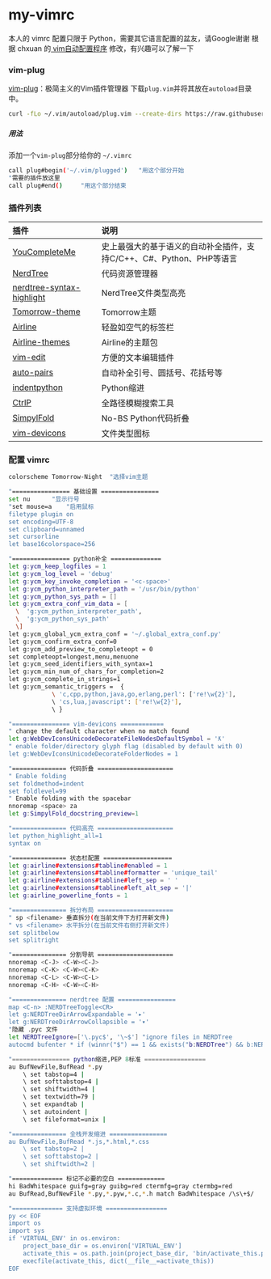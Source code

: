 # my-vimrc
本人的 vimrc 配置只限于 Python，需要其它语言配置的盆友，请Google谢谢
根据 chxuan 的[ vim自动配置程序](https://github.com/chxuan/vimplus) 修改，有兴趣可以了解一下
### vim-plug
[vim-plug](https://github.com/junegunn/vim-plug)：极简主义的Vim插件管理器
下载`plug.vim`并将其放在`autoload`目录中。
```bash
curl -fLo ~/.vim/autoload/plug.vim --create-dirs https://raw.githubusercontent.com/junegunn/vim-plug/master/plug.vim
```
##### 用法
添加一个`vim-plug`部分给你的 `~/.vimrc`
```bash
call plug#begin('~/.vim/plugged')	"用这个部分开始
"需要的插件放这里
call plug#end()		"用这个部分结束
```
### 插件列表

| 插件                                                         | 说明                                                         |
| :----------------------------------------------------------- | :----------------------------------------------------------- |
| [YouCompleteMe](https://github.com/Valloric/YouCompleteMe)   | 史上最强大的基于语义的自动补全插件，支持C/C++、C#、Python、PHP等语言 |
| [NerdTree](https://github.com/scrooloose/nerdtree)           | 代码资源管理器                                               |
| [nerdtree-syntax-highlight](https://github.com/tiagofumo/vim-nerdtree-syntax-highlight) | NerdTree文件类型高亮                                         |
| [Tomorrow-theme](https://github.com/chriskempson/vim-tomorrow-theme) | Tomorrow主题                                                 |
| [Airline](https://github.com/vim-airline/vim-airline)        | 轻盈如空气的标签栏                                           |
| [Airline-themes](https://github.com/vim-airline/vim-airline-themes) | Airline的主题包                                              |
| [vim-edit](https://github.com/chxuan/vim-edit)               | 方便的文本编辑插件                                           |
| [auto-pairs](https://github.com/jiangmiao/auto-pairs)        | 自动补全引号、圆括号、花括号等                               |
| [indentpython](https://github.com/vim-scripts/indentpython.vim) | Python缩进                                                   |
| [CtrlP](https://github.com/ctrlpvim/ctrlp.vim)               | 全路径模糊搜索工具                                           |
| [SimpylFold](https://github.com/tmhedberg/SimpylFold)        | No-BS Python代码折叠                                         |
| [vim-devicons](https://github.com/ryanoasis/vim-devicons)    | 文件类型图标                                                 |

### 配置 vimrc
```bash
colorscheme Tomorrow-Night	"选择vim主题

"================ 基础设置 ================
set nu		"显示行号
"set mouse=a	"启用鼠标
filetype plugin on
set encoding=UTF-8
set clipboard=unnamed
set cursorline
let base16colorspace=256

"================ python补全 ==============
let g:ycm_keep_logfiles = 1
let g:ycm_log_level = 'debug'
let g:ycm_key_invoke_completion = '<c-space>'
let g:ycm_python_interpreter_path = '/usr/bin/python'
let g:ycm_python_sys_path = []
let g:ycm_extra_conf_vim_data = [
  \  'g:ycm_python_interpreter_path',
  \  'g:ycm_python_sys_path'
  \]
let g:ycm_global_ycm_extra_conf = '~/.global_extra_conf.py'
let g:ycm_confirm_extra_conf=0
let g:ycm_add_preview_to_completeopt = 0
set completeopt=longest,menu,menuone
let g:ycm_seed_identifiers_with_syntax=1
let g:ycm_min_num_of_chars_for_completion=2
let g:ycm_complete_in_strings=1
let g:ycm_semantic_triggers =  {
			\ 'c,cpp,python,java,go,erlang,perl': ['re!\w{2}'],
			\ 'cs,lua,javascript': ['re!\w{2}'],
			\ }

"================ vim-devicons ============
" change the default character when no match found
let g:WebDevIconsUnicodeDecorateFileNodesDefaultSymbol = 'ƛ'
" enable folder/directory glyph flag (disabled by default with 0)
let g:WebDevIconsUnicodeDecorateFolderNodes = 1

"=============== 代码折叠 =====================
" Enable folding
set foldmethod=indent
set foldlevel=99
" Enable folding with the spacebar
nnoremap <space> za
let g:SimpylFold_docstring_preview=1

"=============== 代码高亮 =====================
let python_highlight_all=1
syntax on

"=============== 状态栏配置 ===================
let g:airline#extensions#tabline#enabled = 1
let g:airline#extensions#tabline#formatter = 'unique_tail'
let g:airline#extensions#tabline#left_sep = ' '
let g:airline#extensions#tabline#left_alt_sep = '|'
let g:airline_powerline_fonts = 1

"=============== 拆分布局 =====================
" sp <filename> 垂直拆分(在当前文件下方打开新文件)
" vs <filename> 水平拆分(在当前文件右侧打开新文件)
set splitbelow
set splitright

"=============== 分割导航 =====================
nnoremap <C-J> <C-W><C-J>
nnoremap <C-K> <C-W><C-K>
nnoremap <C-L> <C-W><C-L>
nnoremap <C-H> <C-W><C-H>

"=============== nerdtree 配置 ================
map <C-n> :NERDTreeToggle<CR>
let g:NERDTreeDirArrowExpandable = '▸'
let g:NERDTreeDirArrowCollapsible = '▾'
"隐藏 .pyc 文件
let NERDTreeIgnore=['\.pyc$', '\~$'] "ignore files in NERDTree
autocmd bufenter * if (winnr("$") == 1 && exists("b:NERDTree") && b:NERDTree.isTabTree()) | q | endif

"================ python缩进,PEP 8标准 =================
au BufNewFile,BufRead *.py
    \ set tabstop=4 |
    \ set softtabstop=4 |
    \ set shiftwidth=4 |
    \ set textwidth=79 |
    \ set expandtab |
    \ set autoindent |
    \ set fileformat=unix |

"=============== 全栈开发缩进 ================
au BufNewFile,BufRead *.js,*.html,*.css
    \ set tabstop=2 |
    \ set softtabstop=2 |
    \ set shiftwidth=2 |

"============== 标记不必要的空白 =============
hi BadWhitespace guifg=gray guibg=red ctermfg=gray ctermbg=red
au BufRead,BufNewFile *.py,*.pyw,*.c,*.h match BadWhitespace /\s\+$/

"============== 支持虚拟环境 =================
py << EOF
import os
import sys
if 'VIRTUAL_ENV' in os.environ:
    project_base_dir = os.environ['VIRTUAL_ENV']
    activate_this = os.path.join(project_base_dir, 'bin/activate_this.py')
    execfile(activate_this, dict(__file__=activate_this))
EOF
```